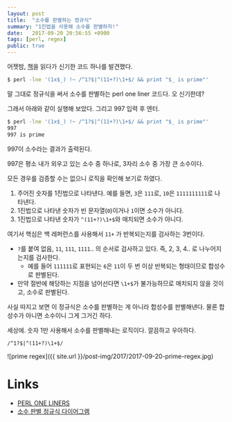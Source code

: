 ```yaml
---
layout: post
title:  "소수를 판별하는 정규식"
summary: "1진법을 사용해 소수를 판별하자!"
date:   2017-09-20 20:56:55 +0900
tags: [perl, regex]
public: true
---
```


어젯밤, [책](https://www.nostarch.com/perloneliners)을 읽다가 신기한 코드 하나를 발견했다.

```sh
$ perl -lne '(1x$_) !~ /^1?$|^(11+?)\1+$/ && print "$_ is prime"'
```

말 그대로 정규식을 써서 소수를 판별하는 perl one liner 코드다. 오 신기한데?

그래서 아래와 같이 실행해 보았다. 그리고 997 입력 후 엔터.

```sh
$ perl -lne '(1x$_) !~ /^1?$|^(11+?)\1+$/ && print "$_ is prime"'
997
997 is prime
```
997이 소수라는 결과가 출력된다.

997은 평소 내가 외우고 있는 소수 중 하나로, 3자리 소수 중 가장 큰 소수이다.

모든 경우를 검증할 수는 없으니 로직을 확인해 보기로 하였다.

1. 주어진 숫자를 1진법으로 나타낸다. 예를 들면, `3`은 `111`로, `10`은 `1111111111`로 나타낸다.
2. 1진법으로 나타낸 숫자가 빈 문자열(`0`)이거나 `1`이면 소수가 아니다.
3. 1진법으로 나타낸 숫자가 `^(11+?)\1+$`와 매치되면 소수가 아니다.

여기서 핵심은 백 레퍼런스를 사용해서 `11+` 가 반복되는지를 검사하는 3번이다.

* `?`를 붙여 없음, `11`, `111`, `1111`.. 의 순서로 검사하고 있다. 즉, 2, 3, 4.. 로 나누어지는지를 검사한다.
    * 예를 들어 `111111`로 표현되는 `6`은 `11`이 두 번 이상 반복되는 형태이므로 합성수로 판별된다.
* 만약 절반에 해당하는 지점을 넘어선다면 `\1+$`가 불가능하므로 매치되지 않을 것이고, 소수로 판별된다.

사실 따지고 보면 이 정규식은 소수를 판별하는 게 아니라 합성수를 판별해낸다.
물론 합성수가 아니면 소수이니 그게 그거긴 하다.

세상에. 숫자 1만 사용해서 소수를 판별해내는 로직이다. 깔끔하고 우아하다.

```
/^1?$|^(11+?)\1+$/
```

![prime regex]({{ site.url }}/post-img/2017/2017-09-20-prime-regex.jpg)

# Links

* [PERL ONE LINERS](https://www.nostarch.com/perloneliners)
* [소수 판별 정규식 다이어그램](https://regexper.com/?#%5E1%3F%24%7C%5E(11%2B%3F)%5C1%2B%24)
